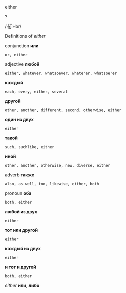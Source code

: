 either

?

/ˈēT͟Hər/

Definitions of _either_

conjunction
**или**

    or, either

adjective
**любой**

    either, whatever, whatsoever, whate'er, whatsoe'er
**каждый**

    each, every, either, several
**другой**

    other, another, different, second, otherwise, either
**один из двух**

    either
**такой**

    such, suchlike, either
**иной**

    other, another, otherwise, new, diverse, either

adverb
**также**

    also, as well, too, likewise, either, both

pronoun
**оба**

    both, either
**любой из двух**

    either
**тот или другой**

    either
**каждый из двух**

    either
**и тот и другой**

    both, either

_either_
**или**, **либо**